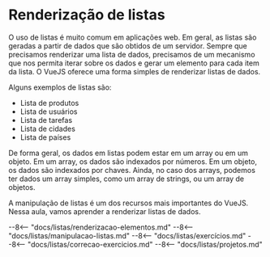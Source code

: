# Renderização de listas

O uso de listas é muito comum em aplicações web. Em geral, as listas são geradas a partir de dados que são obtidos de um servidor. Sempre que precisamos renderizar uma lista de dados, precisamos de um mecanismo que nos permita iterar sobre os dados e gerar um elemento para cada item da lista. O VueJS oferece uma forma simples de renderizar listas de dados.

Alguns exemplos de listas são:

- Lista de produtos
- Lista de usuários
- Lista de tarefas
- Lista de cidades
- Lista de países

De forma geral, os dados em listas podem estar em um array ou em um objeto. Em um array, os dados são indexados por números. Em um objeto, os dados são indexados por chaves. Ainda, no caso dos arrays, podemos ter dados um array simples, como um array de strings, ou um array de objetos.

A manipulação de listas é um dos recursos mais importantes do VueJS. Nessa aula, vamos aprender a renderizar listas de dados.

--8<-- "docs/listas/renderizacao-elementos.md"
--8<-- "docs/listas/manipulacao-listas.md"
--8<-- "docs/listas/exercícios.md"
--8<-- "docs/listas/correcao-exercicios.md"
--8<-- "docs/listas/projetos.md"
